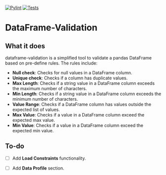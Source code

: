 <!-- [START BADGES] -->
[![Pylint](https://github.com/fedecarles/dataframe-validation/actions/workflows/pylint.yml/badge.svg?branch=main)](https://github.com/fedecarles/dataframe-validation/actions/workflows/pylint.yml)
[![Tests](https://github.com/fedecarles/dataframe-validation/actions/workflows/tests.yml/badge.svg?branch=main)](https://github.com/fedecarles/dataframe-validation/actions/workflows/tests.yml)
<!-- [END BADGES] -->

# DataFrame-Validation

## What it does
dataframe-validation is a simplified tool to validate a pandas DataFrame 
based on pre-define rules. The rules include:

* **Null check**: Checks for null values in a DataFrame column.
* **Unique check**: Checks if a column has duplicate values.
* **Max Length**: Checks if a string value in a DataFrame column exceeds the maximum number of characters.
* **Min Length**: Checks if a string value in a DataFrame column exceeds the minimum number of characters.
* **Value Range**: Checks if a DataFrame column has values outside the expected list of values.
* **Max Value**: Checks if a value in a DataFrame column exceed the expected max value.
* **Min Value**: Checks if a value in a DataFrame column exceed the expected min value.

## To-do

* [ ] Add **Load Constraints** functionality.
* [ ] Add **Data Profile** section.

